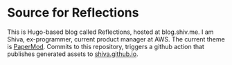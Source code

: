 # Source for Reflections

This is Hugo-based blog called Reflections, hosted at blog.shiv.me. I am Shiva, ex-programmer, current product manager at AWS. The current theme is [PaperMod][1]. 
Commits to this repository, triggers a github action that publishes generated assets to [shiva.github.io][2].

[1]: https://github.com/adityatelange/hugo-PaperMod
[2]: https://github.com/shiva/shiva.github.io
